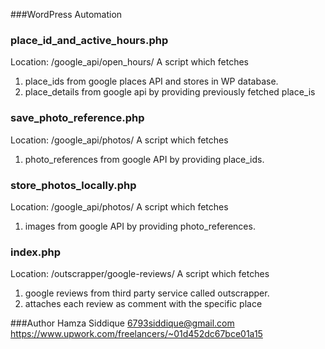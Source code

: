 ###WordPress Automation

### place_id_and_active_hours.php 
Location: /google_api/open_hours/
A script which fetches 
 1) place_ids from google places API and stores in WP database.
 2) place_details from google api by providing previously fetched place_is


### save_photo_reference.php
Location: /google_api/photos/
A script which fetches
1) photo_references from google API by providing place_ids.

### store_photos_locally.php
Location: /google_api/photos/
A script which fetches
1) images from google API by providing photo_references.

### index.php
Location: /outscrapper/google-reviews/
A script which fetches
1) google reviews from third party service called outscrapper.
2) attaches each review as comment with the specific place

###Author
Hamza Siddique
6793siddique@gmail.com
https://www.upwork.com/freelancers/~01d452dc67bce01a15

